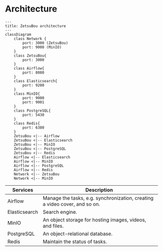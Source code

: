 # Architecture

```mermaid
---
title: ZetsuBou architecture
---
classDiagram
    class Network {
        port: 3000 (ZetsuBou)
        port: 9000 (MinIO)
    }
    class ZetsuBou{
        port: 3000
    }
    class Airflow{
        port: 8080
    }
    class Elasticsearch{
        port: 9200
    }
    class MinIO{
        port: 9000
        port: 9001
    }
    class PostgreSQL{
        port: 5430
    }
    class Redis{
        port: 6380
    }
    ZetsuBou <|-- Airflow
    ZetsuBou <|-- Elasticsearch
    ZetsuBou <|-- MinIO
    ZetsuBou <|-- PostgreSQL
    ZetsuBou <|-- Redis
    Airflow <|-- Elasticsearch
    Airflow <|-- MinIO
    Airflow <|-- PostgreSQL
    Airflow <|-- Redis
    Network <|-- ZetsuBou
    Network <|-- MinIO
```

| Services      | Description                                                                |
| ------------- | -------------------------------------------------------------------------- |
| Airflow       | Manage the tasks, e.g. synchronization, creating a video cover, and so on. |
| Elasticsearch | Search engine.                                                             |
| MinIO         | An object storage for hosting images, videos, and files.                   |
| PostgreSQL    | An object-relational database.                                             |
| Redis         | Maintain the status of tasks.                                              |
